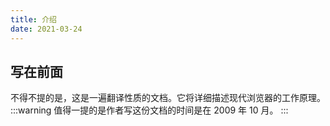 ```yaml
---
title: 介绍
date: 2021-03-24
---
```


## 写在前面

不得不提的是，这是一遍翻译性质的文档。它将详细描述现代浏览器的工作原理。
:::warning
值得一提的是作者写这份文档的时间是在 2009 年 10 月。
:::
